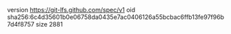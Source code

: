 version https://git-lfs.github.com/spec/v1
oid sha256:6c4d35601b0e06758da0435e7ac0406126a55bcbac6ffb13fe97f96b7d4f8757
size 2881
